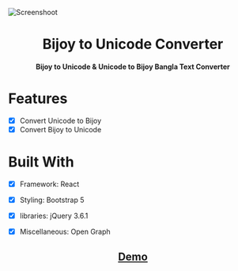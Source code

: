 ![Screenshoot](https://raw.githubusercontent.com/rironib/bijoy2unicode-converter/main/Screenshot.png)

<div align="center">
  <h1>Bijoy to Unicode Converter</h1>
  <h4>Bijoy to Unicode &amp; Unicode to Bijoy Bangla Text Converter</h4>
</div>

# Features
- [x] Convert Unicode to Bijoy
- [x] Convert Bijoy to Unicode

# Built With
- [x] Framework: React
- [x] Styling: Bootstrap 5
- [x] libraries: jQuery 3.6.1
- [x] Miscellaneous: Open Graph


<div align="center">
  <h2><a href="https://app.trickbuzz.net/library/converter/">Demo</a></h2>
</div>
